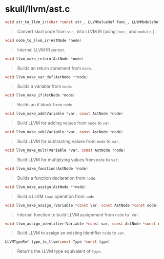 # skull/llvm/ast.c

```c
void str_to_llvm_ir(char *const str_, LLVMValueRef func_, LLVMModuleRef module_)
```

> Convert skull code from `str_` into LLVM IR (using `func_` and `module_`).

```c
void node_to_llvm_ir(AstNode *node)
```

> Internal LLVM IR parser.

```c
void llvm_make_return(AstNode *node)
```

> Builds an return statement from `node`.

```c
void llvm_make_var_def(AstNode **node)
```

> Builds a variable from `node`.

```c
void llvm_make_if(AstNode *node)
```

> Builds an if block from `node`.

```c
void llvm_make_add(Variable *var, const AstNode *node)
```

> Build LLVM for adding values from `node` to `var`.

```c
void llvm_make_sub(Variable *var, const AstNode *node)
```

> Build LLVM for subtracting values from `node` to `var`.

```c
void llvm_make_mult(Variable *var, const AstNode *node)
```

> Build LLVM for multiplying values from `node` to `var`.

```c
void llvm_make_function(AstNode *node)
```

> Builds a function declaration from `node`.

```c
void llvm_make_assign(AstNode **node)
```

> Build a LLVM `load` operation from `node`.

```c
void llvm_make_assign_(Variable *const var, const AstNode *const node)
```

> Internal function to build LLVM assignment from `node` to `var.

```c
void llvm_assign_identifier(Variable *const var, const AstNode *const node)
```

> Build LLVM to assign an existing identifier `node` to `var`.

```c
LLVMTypeRef type_to_llvm(const Type *const type)
```

> Returns the LLVM type equivalent of `type`.

